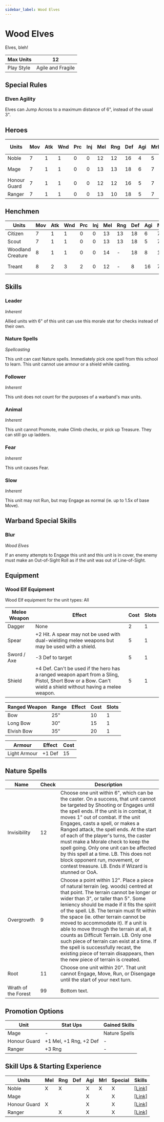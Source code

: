 ```yaml
---
sidebar_label: Wood Elves
---
```

# Wood Elves
Elves, bleh!

| Max Units | 12 |
| ---- | ---- |
| Play Style | Agile and Fragile |

## Special Rules
### Elven Agility
Elves can Jump Across to a maximum distance of 6", instead of the usual 3".
## Heroes
| Units | Mov | Atk | Wnd | Prc | Inj | Mel | Rng | Def | Agi | Mrl | Skills | Cost |  Cap | Skill Ups |
| ---- | ---- | ---- | ---- | ---- | ---- | ---- | ---- | ---- | ---- | ---- | ---- | ---- | ---- | ---- |
| Noble | 7 | 1 | 1| 0| 0 | 12 | 12 | 16 | 4 | 5 | [Leader](#leader) | 95 | 1 | [\[Link\]](docs/8.%20Reference/4.%20Skill%20Search.md?filter=Melee,Ranged,Agility,Morale,Wood%20Elves) |
| Mage | 7 | 1 | 1| 0| 0 | 13 | 13 | 18 | 6 | 7 | [Nature Spells](#nature-spells) | 90 | 1 | [\[Link\]](docs/8.%20Reference/4.%20Skill%20Search.md?filter=Agility,Wood%20Elves) |
| Honour Guard | 7 | 1 | 1| 0| 0 | 12 | 12 | 16 | 5 | 7 |  | 80 | - | [\[Link\]](docs/8.%20Reference/4.%20Skill%20Search.md?filter=Melee,Agility,Wood%20Elves) |
| Ranger | 7 | 1 | 1| 0| 0 | 13 | 10 | 18 | 5 | 7 |  | 70 | - | [\[Link\]](docs/8.%20Reference/4.%20Skill%20Search.md?filter=Ranged,Agility,Wood%20Elves) |

## Henchmen
| Units | Mov | Atk | Wnd | Prc | Inj | Mel | Rng | Def | Agi | Mrl | Skills | Cost |  Cap |
| ---- | ---- | ---- | ---- | ---- | ---- | ---- | ---- | ---- | ---- | ---- | ---- | ---- | ---- |
| Citizen | 7 | 1 | 1| 0| 0 | 13 | 13 | 18 | 6 | 7 |  | 55 | - |
| Scout | 7 | 1 | 1| 0| 0 | 13 | 13 | 18 | 5 | 7 |  | 60 | 5 |
| Woodland Creature | 8 | 1 | 1| 0| 0 | 14 | - | 18 | 8 | 16 | [Follower](#follower), [Animal](#animal) | 20 | 3 |
| Treant | 8 | 2 | 3| 2| 0 | 12 | - | 8 | 16 | 7 | [Fear](#fear), [Slow](#slow) | 185 | 1 |

## Skills 
### Leader
*Inherent*

Allied units with 6" of this unit can use this morale stat for checks instead of their own.
### Nature Spells
*Spellcasting*

This unit can cast Nature spells. Immediately pick one spell from this school to learn. This unit cannot use armour or a shield while casting.
### Follower
*Inherent*

This unit does not count for the purposes of a warband's max units.
### Animal
*Inherent*

This unit cannot Promote, make Climb checks, or pick up Treasure. They can still go up ladders.
### Fear
*Inherent*

This unit causes Fear.
### Slow
*Inherent*

This unit may not Run, but may Engage as normal (ie. up to 1.5x of base Move).

## Warband Special Skills 
### Blur
*Wood Elves*

If an enemy attempts to Engage this unit and this unit is in cover, the enemy must make an Out-of-Sight Roll as if the unit was out of Line-of-Sight.

## Equipment

### Wood Elf Equipment 
Wood Elf equipment for the unit types: All

| Melee Weapon | Effect | Cost | Slots |
| ---- | ------ | ---- | ----- |
| Dagger | None | 2 | 1 |
| Spear | +2 Hit. A spear may not be used with dual-wielding melee weapons but may be used with a shield. | 5 | 1 |
| Sword / Axe | -3 Def to target | 5 | 1 |
| Shield | +4 Def. Can't be used if the hero has a ranged weapon apart from a Sling, Pistol, Short Bow or a Bow. Can't wield a shield without having a melee weapon. | 5 | 1 |

| Ranged Weapon | Range | Effect | Cost | Slots |
| ---- | ----- | ------ | ---- | ----- |
| Bow | 25" |  | 10 | 1 |
| Long Bow | 30" |  | 15 | 1 |
| Elvish Bow | 35" |  | 20 | 1 |

| Armour | Effect | Cost |
| ---- | ------ | ---- |
| Light Armour | +1 Def | 15 |

## Nature Spells 

| Name | Check | Description |
| ---- | ------ | ---- |
| Invisibility | 12 | Choose one unit within 6", which can be the caster. On a success, that unit cannot be targeted by Shooting or Engages until the spell ends. If the unit is in combat, it moves 1" out of combat. If the unit Engages, casts a spell, or makes a Ranged attack, the spell ends. At the start of each of the player's turns, the caster must make a Morale check to keep the spell going. Only one unit can be affected by this spell at a time. LB. This does not block opponent run, movement, or contest treasure. LB. Ends if Wizard is stunned or OoA. |
| Overgrowth | 9 | Choose a point within 12". Place a piece of natural terrain (eg. woods) centred at that point. The terrain cannot be longer or wider than 3", or taller than 5". Some leniency should be made if it fits the spirit of the spell. LB. The terrain must fit within the space (ie. other terrain cannot be moved to accommodate it). If a unit is able to move through the terrain at all, it counts as Difficult Terrain. LB. Only one such piece of terrain can exist at a time. If the spell is successfully recast, the existing piece of terrain disappears, then the new piece of terrain is created. |
| Root | 11 | Choose one unit within 20". That unit cannot Engage, Move, Run, or Disengage until the start of your next turn. |
| Wrath of the Forest | 99 | Bottom text. |


## Promotion Options
| Unit | Stat Ups | Gained Skills |
| ---- | ---- | ---- |
| Mage | - | Nature Spells |
| Honour Guard | +1 Mel, +1 Rng, +2 Def | - |
| Ranger | +3 Rng | - |

## Skill Ups & Starting Experience
| Units | Mel | Rng | Def | Agi | Mrl | Special | Skills |
| ---- | ---- | ---- | ---- | ---- | ---- | ---- | ---- |
| Noble | X | X |  | X | X | X | [\[Link\]](docs/8.%20Reference/4.%20Skill%20Search.md?filter=Melee,Ranged,Agility,Morale,Wood%20Elves) |
| Mage |  |  |  | X |  | X | [\[Link\]](docs/8.%20Reference/4.%20Skill%20Search.md?filter=Agility,Wood%20Elves) |
| Honour Guard | X |  |  | X |  | X | [\[Link\]](docs/8.%20Reference/4.%20Skill%20Search.md?filter=Melee,Agility,Wood%20Elves) |
| Ranger |  | X |  | X |  | X | [\[Link\]](docs/8.%20Reference/4.%20Skill%20Search.md?filter=Ranged,Agility,Wood%20Elves) |
